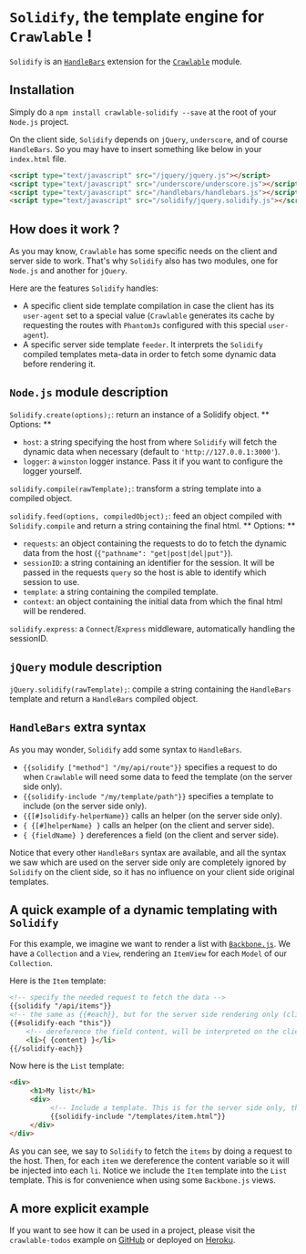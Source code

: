# `Solidify`, the template engine for `Crawlable` !

`Solidify` is an [`HandleBars`](http://handlebarsjs.com/) extension for the [`Crawlable`](https://github.com/trupin/crawlable) module.

## Installation

Simply do a `npm install crawlable-solidify --save` at the root of your `Node.js` project.

On the client side, `Solidify` depends on `jQuery`, `underscore`, and of course `HandleBars`. So you may have to insert something like
below in your `index.html` file.

``` html
<script type="text/javascript" src="/jquery/jquery.js"></script>
<script type="text/javascript" src="/underscore/underscore.js"></script>
<script type="text/javascript" src="/handlebars/handlebars.js"></script>
<script type="text/javascript" src="/solidify/jquery.solidify.js"></script>
```

## How does it work ?

As you may know, `Crawlable` has some specific needs on the client and server side to work. That's why `Solidify`
also has two modules, one for `Node.js` and another for `jQuery`.

Here are the features `Solidify` handles:

* A specific client side template compilation in case the client has its `user-agent` set to a special value (`Crawlable` generates
its cache by requesting the routes with `PhantomJs` configured with this special `user-agent`).
* A specific server side template `feeder`. It interprets the `Solidify` compiled templates meta-data in order to fetch some dynamic
data before rendering it.

## `Node.js` module description

`Solidify.create(options);`: return an instance of a Solidify object.
** Options: **
* `host`: a string specifying the host from where `Solidify` will fetch the dynamic data when necessary (default to `'http://127.0.0.1:3000'`).
* `logger`: a `winston` logger instance. Pass it if you want to configure the logger yourself.

`solidify.compile(rawTemplate);`: transform a string template into a compiled object.

`solidify.feed(options, compiledObject);`: feed an object compiled with `Solidify.compile` and return a string containing the final html.
** Options: **
* `requests`: an object containing the requests to do to fetch the dynamic data from the host (`{"pathname": "get|post|del|put"}`).
* `sessionID`: a string containing an identifier for the session. It will be passed in the requests `query` so the host is able to identify which
session to use.
* `template`: a string containing the compiled template.
* `context`: an object containing the initial data from which the final html will be rendered.

`solidify.express`: a `Connect`/`Express` middleware, automatically handling the sessionID.

## `jQuery` module description

`jQuery.solidify(rawTemplate);`: compile a string containing the `HandleBars` template and return a `HandleBars` compiled object.

## `HandleBars` extra syntax

As you may wonder, `Solidify` add some syntax to `HandleBars`.

* `{{solidify ["method"] "/my/api/route"}}` specifies a request to do when `Crawlable` will need some data to feed the template
(on the server side only).
* `{{solidify-include "/my/template/path"}}` specifies a template to include (on the server side only).
* `{{[#]solidify-helperName}}` calls an helper (on the server side only).
* `{ {[#]helperName} }` calls an helper (on the client and server side).
* `{ {fieldName} }` dereferences a field (on the client and server side).

Notice that every other `HandleBars` syntax are available, and all the syntax we saw which are used on the server side only
are completely ignored by `Solidify` on the client side, so it has no influence on your client side original templates.

## A quick example of a dynamic templating with `Solidify`

For this example, we imagine we want to render a list with [`Backbone.js`](http://backbonejs.org/).
We have a `Collection` and a `View`, rendering an `ItemView` for each `Model` of our `Collection`.

Here is the `Item` template:

``` html
<!-- specify the needed request to fetch the data -->
{{solidify "/api/items"}}
<!-- the same as {{#each}}, but for the server side rendering only (client will ignore it) -->
{{#solidify-each "this"}}
    <!-- dereference the field content, will be interpreted on the client and server side -->
    <li>{ {content} }</li>
{{/solidify-each}}
```

Now here is the `List` template:

``` html
<div>
     <h1>My list</h1>
     <div>
          <!-- Include a template. This is for the server side only, the client simply ignore it -->
          {{solidify-include "/templates/item.html"}}
     </div>
</div>
```

As you can see, we say to `Solidify` to fetch the `items` by doing a request to the host. Then, for each `item` we
dereference the content variable so it will be injected into each `li`.
Notice we include the `Item` template into the `List` template. This is for convenience when using some `Backbone.js` views.

## A more explicit example

If you want to see how it can be used in a project, please visit the `crawlable-todos` example
on [GitHub](https://github.com/trupin/crawlable-todos) or deployed on [Heroku](http://crawlable-todos.herokuapp.com/).